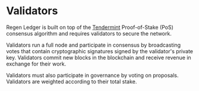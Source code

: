 # Validators

Regen Ledger is built on top of the [Tendermint](https://docs.tendermint.com/v0.34/) Proof-of-Stake (PoS) consensus algorithm and requires validators to secure the network.

Validators run a full node and participate in consensus by broadcasting votes that contain cryptographic signatures signed by the validator's private key. Validators commit new blocks in the blockchain and receive revenue in exchange for their work.

Validators must also participate in governance by voting on proposals. Validators are weighted according to their total stake.